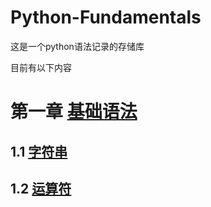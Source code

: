 # Python-Fundamentals
这是一个python语法记录的存储库

目前有以下内容

# 第一章 [基础语法](Basic_python_syntax/)

## 1.1 [字符串](Basic_python_syntax/String)
  
## 1.2 [运算符](Basic_python_syntax/Calculation)
